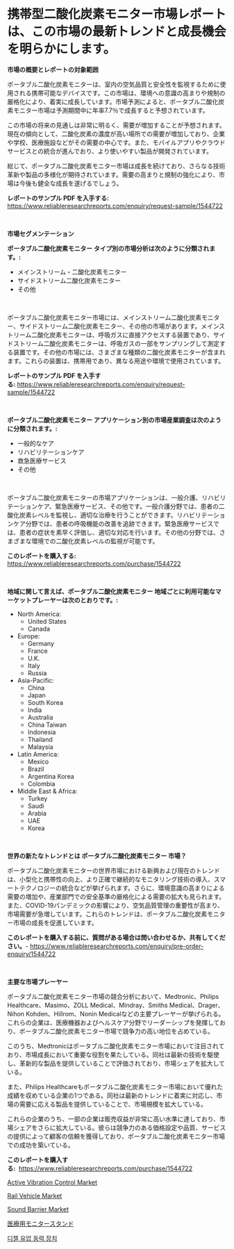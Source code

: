 <p><h1>携帯型二酸化炭素モニター市場レポートは、この市場の最新トレンドと成長機会を明らかにします。</h1></p><p><strong>市場の概要とレポートの対象範囲</strong></p>
<p><p>ポータブル二酸化炭素モニターは、室内の空気品質と安全性を監視するために使用される携帯可能なデバイスです。この市場は、環境への意識の高まりや規制の厳格化により、着実に成長しています。市場予測によると、ポータブル二酸化炭素モニター市場は予測期間中に年率7.7％で成長すると予想されています。</p><p>この市場の将来の見通しは非常に明るく、需要が増加することが予想されます。現在の傾向として、二酸化炭素の濃度が高い場所での需要が増加しており、企業や学校、医療施設などがその需要の中心です。また、モバイルアプリやクラウドサービスとの統合が進んでおり、より使いやすい製品が開発されています。</p><p>総じて、ポータブル二酸化炭素モニター市場は成長を続けており、さらなる技術革新や製品の多様化が期待されています。需要の高まりと規制の強化により、市場は今後も健全な成長を遂げるでしょう。</p></p>
<p><strong>レポートのサンプル PDF を入手する:</strong> <a href="https://www.reliableresearchreports.com/enquiry/request-sample/1544722">https://www.reliableresearchreports.com/enquiry/request-sample/1544722</a></p>
<p>&nbsp;</p>
<p><strong>市場セグメンテーション</strong></p>
<p><strong>ポータブル二酸化炭素モニター タイプ別の市場分析は次のように分類されます。:</strong></p>
<p><ul><li>メインストリーム・二酸化炭素モニター</li><li>サイドストリーム二酸化炭素モニター</li><li>その他</li></ul></p>
<p>&nbsp;</p>
<p><p>ポータブル二酸化炭素モニター市場には、メインストリーム二酸化炭素モニター、サイドストリーム二酸化炭素モニター、その他の市場があります。メインストリーム二酸化炭素モニターは、呼吸ガスに直接アクセスする装置であり、サイドストリーム二酸化炭素モニターは、呼吸ガスの一部をサンプリングして測定する装置です。その他の市場には、さまざまな種類の二酸化炭素モニターが含まれます。これらの装置は、携帯用であり、異なる用途や環境で使用されています。</p></p>
<p><strong>レポートのサンプル PDF を入手する:</strong>&nbsp;<a href="https://www.reliableresearchreports.com/enquiry/request-sample/1544722">https://www.reliableresearchreports.com/enquiry/request-sample/1544722</a></p>
<p>&nbsp;</p>
<p><strong> ポータブル二酸化炭素モニター アプリケーション別の市場産業調査は次のように分類されます。:</strong></p>
<p><ul><li>一般的なケア</li><li>リハビリテーションケア</li><li>救急医療サービス</li><li>その他</li></ul></p>
<p>&nbsp;</p>
<p><p>ポータブル二酸化炭素モニターの市場アプリケーションは、一般介護、リハビリテーションケア、緊急医療サービス、その他です。一般介護分野では、患者の二酸化炭素レベルを監視し、適切な治療を行うことができます。リハビリテーションケア分野では、患者の呼吸機能の改善を追跡できます。緊急医療サービスでは、患者の症状を素早く評価し、適切な対応を行います。その他の分野では、さまざまな環境での二酸化炭素レベルの監視が可能です。</p></p>
<p><strong>このレポートを購入する:</strong>&nbsp; <a href="https://www.reliableresearchreports.com/purchase/1544722">https://www.reliableresearchreports.com/purchase/1544722</a></p>
<p>&nbsp;</p>
<p><strong>地域に関して言えば、ポータブル二酸化炭素モニター 地域ごとに利用可能なマーケットプレーヤーは次のとおりです。:</strong></p>
<p><ul>
    <li>
        North America:
        <ul>
            <li>United States</li>
            <li>Canada</li>
        </ul>
    </li>
    <li>
        Europe:
        <ul>
            <li>Germany</li>
            <li>France</li>
            <li>U.K.</li>
            <li>Italy</li>
            <li>Russia</li>
        </ul>
    </li>
    <li>
        Asia-Pacific:
        <ul>
            <li>China</li>
            <li>Japan</li>
            <li>South Korea</li>
            <li>India</li>
            <li>Australia</li>
            <li>China Taiwan</li>
            <li>Indonesia</li>
            <li>Thailand</li>
            <li>Malaysia</li>
        </ul>
    </li>
    <li>
        Latin America:
        <ul>
            <li>Mexico</li>
            <li>Brazil</li>
            <li>Argentina Korea</li>
            <li>Colombia</li>
        </ul>
    </li>
    <li>
        Middle East & Africa:
        <ul>
            <li>Turkey</li>
            <li>Saudi</li>
            <li>Arabia</li>
            <li>UAE</li>
            <li>Korea</li>
        </ul>
    </li>
    </ul></p>
<p>&nbsp;</p>
<p><strong>世界の新たなトレンドとは ポータブル二酸化炭素モニター 市場？</strong></p>
<p><p>ポータブル二酸化炭素モニターの世界市場における新興および現在のトレンドは、小型化と携帯性の向上、より正確で継続的なモニタリング技術の導入、スマートテクノロジーの統合などが挙げられます。さらに、環境意識の高まりによる需要の増加や、産業部門での安全基準の厳格化による需要の拡大も見られます。また、COVID-19パンデミックの影響により、空気品質管理の重要性が高まり、市場需要が急増しています。これらのトレンドは、ポータブル二酸化炭素モニター市場の成長を促進しています。</p></p>
<p><strong>このレポートを購入する前に、質問がある場合は問い合わせるか、共有してください。</strong>- <a href="https://www.reliableresearchreports.com/enquiry/pre-order-enquiry/1544722">https://www.reliableresearchreports.com/enquiry/pre-order-enquiry/1544722</a></p>
<p>&nbsp;</p>
<p><strong>主要な市場プレーヤー</strong></p>
<p><p>ポータブル二酸化炭素モニター市場の競合分析において、Medtronic、Philips Healthcare、Masimo、ZOLL Medical、Mindray、Smiths Medical、Drager、Nihon Kohden、Hillrom、Nonin Medicalなどの主要プレーヤーが挙げられる。これらの企業は、医療機器およびヘルスケア分野でリーダーシップを発揮しており、ポータブル二酸化炭素モニター市場で競争力の高い地位を占めている。</p><p>このうち、Medtronicはポータブル二酸化炭素モニター市場において注目されており、市場成長において重要な役割を果たしている。同社は最新の技術を駆使し、革新的な製品を提供していることで評価されており、市場シェアを拡大している。</p><p>また、Philips Healthcareもポータブル二酸化炭素モニター市場において優れた成績を収めている企業の1つである。同社は最新のトレンドに着実に対応し、市場の需要に応える製品を提供していることで、市場規模を拡大している。</p><p>これらの企業のうち、一部の企業は販売収益が非常に高い水準に達しており、市場シェアをさらに拡大している。彼らは競争力のある価格設定や品質、サービスの提供によって顧客の信頼を獲得しており、ポータブル二酸化炭素モニター市場での成功を築いている。</p></p>
<p><strong>このレポートを購入する:</strong>&nbsp;&nbsp;<a href="https://www.reliableresearchreports.com/purchase/1544722">https://www.reliableresearchreports.com/purchase/1544722</a></p>
<p><p><a href="https://view.publitas.com/reportprime-1/active-vibration-control-market-provides-detailed-segmentation-of-this-market-based-on-type-application-and-region-and-forecast-for-the-period-from-2024-2031/">Active Vibration Control Market</a></p><p><a href="https://issuu.com/reportprime-2/docs/rail-vehicle-market-size-2030.pptx">Rail Vehicle Market</a></p><p><a href="https://three-jumbo-f6d.notion.site/Sound-Barrier-Market-Research-Report-Provides-thorough-Industry-Overview-which-offers-an-In-Depth-A-741f4136d4a84f87a44c7258252d2036">Sound Barrier Market</a></p><p><a href="https://github.com/MosesSpinka1914/Market-Research-Report-List-1/blob/main/981885813699.md">医療用モニタースタンド</a></p><p><a href="https://github.com/vsoq0zknh59/Market-Research-Report-List-1/blob/main/570783812624.md">디젤 유압 동력 장치</a></p></p>